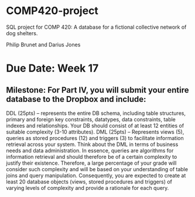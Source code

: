# COMP420-project
SQL project for COMP 420: A database for a fictional collective network of dog shelters.

Philip Brunet and Darius Jones


# Due Date: Week 17

## Milestone: For Part IV, you will submit your entire database to the Dropbox and include:

 DDL (25pts) – represents the entire DB schema, including table structures, primary and foreign key constraints, datatypes, data constraints, table indexes and relationships. Your DB should consist of at least 12 entities of suitable complexity (3-10 attributes).
DML (25pts) – Represents views (5), queries as stored procedures (12) and triggers (3) to facilitate information retrieval across your system. Think about the DML in terms of business needs and data administration. In essence, queries are algorithms for information retrieval and should therefore be of a certain complexity to justify their existence. Therefore, a large percentage of your grade will consider such complexity and will be based on your understanding of table joins and query manipulation. Consequently, you are expected to create at least 20 database objects (views, stored procedures and triggers) of varying levels of complexity and provide a rationale for each query.
